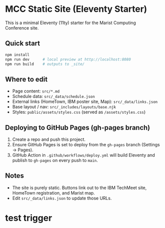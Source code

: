 # MCC Static Site (Eleventy Starter)

This is a minimal Eleventy (11ty) starter for the Marist Computing Conference site.

## Quick start
```bash
npm install
npm run dev      # local preview at http://localhost:8080
npm run build    # outputs to _site/
```

## Where to edit
- Page content: `src/*.md`
- Schedule data: `src/_data/schedule.json`
- External links (HomeTown, IBM poster site, Map): `src/_data/links.json`
- Base layout / nav: `src/_includes/layouts/base.njk`
- Styles: `public/assets/styles.css` (served as `/assets/styles.css`)

## Deploying to GitHub Pages (gh-pages branch)
1. Create a repo and push this project.
2. Ensure GitHub Pages is set to deploy from the `gh-pages` branch (Settings → Pages).
3. GitHub Action in `.github/workflows/deploy.yml` will build Eleventy and publish to `gh-pages` on every push to `main`.

## Notes
- The site is purely static. Buttons link out to the IBM TechMeet site, HomeTown registration, and Marist map.
- Edit `src/_data/links.json` to update those URLs.
# test trigger
